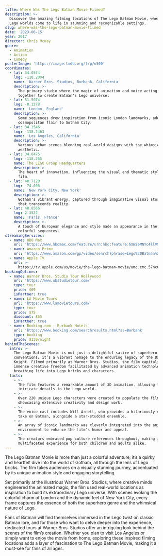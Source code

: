 ```yaml
---
title: Where Was The Lego Batman Movie Filmed?
description: >-
  Discover the amazing filming locations of The Lego Batman Movie, where vibrant
  Lego worlds come to life in stunning and recognizable settings.
slug: where-was-the-lego-batman-movie-filmed
date: '2023-06-15'
year: 2017
director: Chris McKay
genre:
  - Animation
  - Action
  - Comedy
posterImage: 'https://image.tmdb.org/t/p/w500'
coordinates:
  - lat: 34.0574
    lng: -118.2004
    name: 'Warner Bros. Studios, Burbank, California'
    description: >-
      The primary studio where the magic of animation and voice acting came
      together to create Batman's Lego universe.
  - lat: 51.5074
    lng: -0.1278
    name: 'London, England'
    description: >-
      Some sequences drew inspiration from iconic London landmarks, adding a
      cosmopolitan flair to Gotham City.
  - lat: 34.1546
    lng: -118.2463
    name: 'Los Angeles, California'
    description: >-
      Various urban scenes blending real-world designs with the whimsical Lego
      aesthetic.
  - lat: 34.0475
    lng: -118.265
    name: The LEGO Group Headquarters
    description: >-
      The heart of innovation, influencing the visual and thematic style of the
      film.
  - lat: 40.7128
    lng: -74.006
    name: 'New York City, New York'
    description: >-
      Gotham's vibrant energy, captured through imaginative visual storytelling
      that transcends reality.
  - lat: 48.8566
    lng: 2.3522
    name: 'Paris, France'
    description: >-
      A touch of European elegance and style made an appearance in the film’s
      colorful sequences.
streamingServices:
  - name: HBO Max
    url: 'https://www.hbomax.com/feature/urn:hbo:feature:GXW2eMNYc4llV9QEAAEPe'
  - name: Amazon Prime
    url: 'https://www.amazon.com/gp/video/search?phrase=Lego%20Batman%20Movie'
  - name: Apple TV
    url: >-
      https://tv.apple.com/us/movie/the-lego-batman-movie/umc.cmc.57nc6vxxr2b057lqgbph32g53
bookingOptions:
  - name: Warner Bros. Studio Tour Hollywood
    url: 'https://www.wbstudiotour.com/'
    type: tour
    price: $69
    isPartner: true
  - name: LA Movie Tours
    url: 'https://www.lamovietours.com/'
    type: tour
    price: $75
    discount: $65
    isPartner: true
  - name: Booking.com - Burbank Hotels
    url: 'https://www.booking.com/searchresults.html?ss=Burbank'
    type: booking
    price: $130/night
behindTheScenes:
  intro: >-
    The Lego Batman Movie is not just a delightful satire of superhero
    conventions; it’s a vibrant homage to the enduring legacy of the Dark
    Knight. Filmed primarily at Warner Bros. Studios, the film capitalizes on
    immense creative freedom facilitated by advanced animation technology,
    breathing life into Lego bricks and characters.
  facts:
    - >-
      The film features a remarkable amount of 3D animation, allowing for
      intricate details in the Lego world.
    - >-
      Over 220 unique Lego characters were created to populate the film,
      showcasing extensive creativity and design work.
    - >-
      The voice cast includes Will Arnett, who provides a hilariously cynical
      take on Batman, alongside a star-studded ensemble.
    - >-
      An array of iconic landmarks was cleverly integrated into the animated
      environment to enhance the film's humor and appeal.
    - >-
      The creators embraced pop culture references throughout, making it a
      multifaceted experience for both children and adults alike.
---
```


<LegoBatmanMovieGuide />

The Lego Batman Movie is more than just a colorful adventure; it’s a quirky and heartfelt dive into the world of Gotham, all through the lens of Lego bricks. The film takes audiences on a visually stunning journey, accentuated by its unique animation style and engaging storytelling.

Set primarily at the illustrious Warner Bros. Studios, where creative minds engineered the animated magic, the film used real-world locations as inspiration to build its extraordinary Lego universe. With scenes evoking the colorful charm of London and the dynamic feel of New York City, every frame captures the essence of both the superhero genre and the whimsical nature of Lego.

Fans of Batman will find themselves immersed in the Lego twist on classic Batman lore, and for those who want to delve deeper into the experience, dedicated tours at Warner Bros. Studios offer an intriguing look behind the scenes of the film’s creation. Whether you plan to visit Los Angeles or simply want to enjoy the movie from home, exploring these inspired filming locations adds a layer of fascination to The Lego Batman Movie, making it a must-see for fans of all ages.
